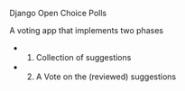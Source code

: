 Django Open Choice Polls

A voting app that implements two phases
* 1. Collection of suggestions
* 2. A Vote on the (reviewed) suggestions


